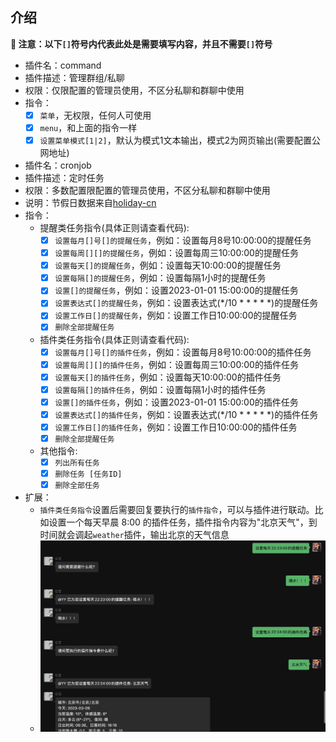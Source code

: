 ## 介绍

**🔔 注意：以下`[]`符号内代表此处是需要填写内容，并且不需要`[]`符号**

* 插件名：command
* 插件描述：管理群组/私聊
* 权限：仅限配置的管理员使用，不区分私聊和群聊中使用
* 指令：
    * [x] `菜单`，无权限，任何人可使用
    * [x] `menu`，和上面的指令一样
    * [x] `设置菜单模式[1|2]`，默认为模式1文本输出，模式2为网页输出(需要配置公网地址)

* 插件名：cronjob
* 插件描述：定时任务
* 权限：多数配置限配置的管理员使用，不区分私聊和群聊中使用
* 说明：节假日数据来自[holiday-cn](https://github.com/NateScarlet/holiday-cn)
* 指令：
    * 提醒类任务指令(具体正则请查看代码):
        * [x] `设置每月[]号[]的提醒任务`，例如：设置每月8号10:00:00的提醒任务
        * [x] `设置每周[][]的提醒任务`，例如：设置每周三10:00:00的提醒任务
        * [x] `设置每天[]的提醒任务`，例如：设置每天10:00:00的提醒任务
        * [x] `设置每隔[]的提醒任务`，例如：设置每隔1小时的提醒任务
        * [x] `设置[]的提醒任务`，例如：设置2023-01-01 15:00:00的提醒任务
        * [x] `设置表达式[]的提醒任务`，例如：设置表达式(*/10 * * * * *)的提醒任务
        * [x] `设置工作日[]的提醒任务`，例如：设置工作日10:00:00的提醒任务
        * [x] `删除全部提醒任务`
    * 插件类任务指令(具体正则请查看代码):
        * [x] `设置每月[]号[]的插件任务`，例如：设置每月8号10:00:00的插件任务
        * [x] `设置每周[][]的插件任务`，例如：设置每周三10:00:00的插件任务
        * [x] `设置每天[]的插件任务`，例如：设置每天10:00:00的插件任务
        * [x] `设置每隔[]的插件任务`，例如：设置每隔1小时的插件任务
        * [x] `设置[]的插件任务`，例如：设置2023-01-01 15:00:00的插件任务
        * [x] `设置表达式[]的插件任务`，例如：设置表达式(*/10 * * * * *)的插件任务
        * [x] `设置工作日[]的插件任务`，例如：设置工作日10:00:00的插件任务
        * [x] `删除全部提醒任务`
    * 其他指令:
        * [x] `列出所有任务`
        * [x] `删除任务 [任务ID]`
        * [x] `删除全部任务`
* 扩展：
    * `插件类任务指令`设置后需要回复要执行的`插件指令`，可以与插件进行联动。比如设置一个每天早晨 8:00
      的插件任务，插件指令内容为"北京天气"，到时间就会调起`weather`插件，输出北京的天气信息
    * ![preview.png](preview.jpg)
